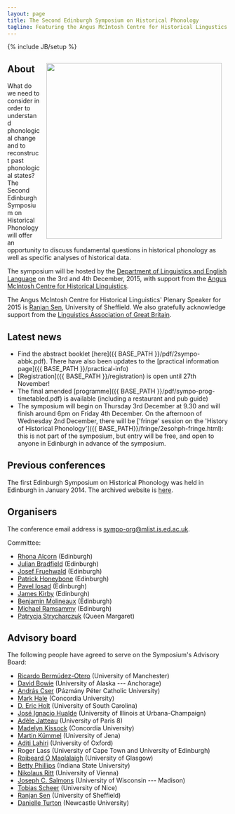 ```yaml
---
layout: page
title: The Second Edinburgh Symposium on Historical Phonology
tagline: Featuring the Angus McIntosh Centre for Historical Lingustics plenary speaker
---
```

{% include JB/setup %}

<img src="{{ BASE_PATH }}/img/edinburgh.jpg" style="float: right; padding: 15px;" width="400px">

## About ##

What do we need to consider in order to understand phonological change and to reconstruct past phonological states? The Second Edinburgh Symposium on Historical Phonology will offer an opportunity to discuss fundamental questions in historical phonology as well as specific analyses of historical data.

The symposium will be hosted by the [Department of Linguistics and English Language](http://www.lel.ed.ac.uk) on the 3rd and 4th December, 2015, with support from the [Angus McIntosh Centre for Historical Linguistics](http://www.ppls.ed.ac.uk/lel/groups/angus-mcintosh-centre-for-historical-linguistics).

The Angus McIntosh Centre for Historical Linguistics' Plenary Speaker for 2015 is [Ranjan Sen](https://www.shef.ac.uk/english/people/sen), University of Sheffield. We also gratefully acknowledge support from the [Linguistics Association of Great Britain](http://www.lagb.org.uk).

## Latest news ##

* Find the abstract booklet [here]({{ BASE_PATH }}/pdf/2sympo-abbk.pdf). There have also been updates to the [practical information page]({{ BASE_PATH }}/practical-info)
* [Registration]({{ BASE_PATH }}/registration) is open until 27th November!
* The final amended [programme]({{ BASE_PATH }}/pdf/sympo-prog-timetabled.pdf) is available (including a restaurant and pub guide)
* The symposium will begin on Thursday 3rd December at 9.30 and will finish around 6pm on Friday 4th December. On the afternoon of Wednesday 2nd December, there will be ['fringe' session on the 'History of Historical Phonology']({{ BASE_PATH}}/fringe/2esohph-fringe.html): this is not part of the symposium, but entry will be free, and open to anyone in Edinburgh in advance of the symposium.

## Previous conferences ##

The first Edinburgh Symposium on Historical Phonology was held in Edinburgh in January 2014. The archived website is [here](archive/symposium2014).

## Organisers ##

The conference email address is <sympo-org@mlist.is.ed.ac.uk>.

Committee:

* [Rhona Alcorn](http://edin.ac/1bnrXVY) (Edinburgh)
* [Julian Bradfield](http://homepages.inf.ed.ac.uk/jcb) (Edinburgh)
* [Josef Fruehwald](http://jofrhwld.github.io) (Edinburgh)
* [Patrick Honeybone](http://www.lel.ed.ac.uk/homes/patrick) (Edinburgh)
* [Pavel Iosad](http://anghyflawn.github.io) (Edinburgh)
* [James Kirby](http://www.lel.ed.ac.uk/~jkirby/) (Edinburgh)
* [Benjamin Molineaux](http://users.ox.ac.uk/~shil2972/Academic_Interests.html) (Edinburgh)
* [Michael Ramsammy](http://www.lel.ed.ac.uk/people/michael-ramsammy) (Edinburgh)
* [Patrycja Strycharczuk](https://sites.google.com/a/qmu.ac.uk/pstrycharczuk/) (Queen Margaret)

## Advisory board ##

The following people have agreed to serve on the Symposium's Advisory Board:

* [Ricardo Bermúdez-Otero](http://www.bermudez-otero.com) (University of Manchester)
* [David Bowie](http://www.uaa.alaska.edu/english/faculty-staff/david-bowie.cfm) (University of Alaska --- Anchorage)
* [András Cser](https://btk.ppke.hu/en/information-on-studies/departments/institute-of-english-and-american-studies/faculty/faculty/andras-cser) (Pázmány Péter Catholic University)
* [Mark Hale](https://www.concordia.ca/artsci/cmll/faculty.html?fpid=mark-hale) (Concordia University)
* [D. Eric Holt](http://artsandsciences.sc.edu/dllc/Spanish/faculty/facdocs/holt.html) (University of South Carolina)
* [José Ignacio Hualde](http://www.linguistics.illinois.edu/people/jihualde) (University of Illinois at Urbana-Champaign)
* [Adèle Jatteau](http://www.sfl.cnrs.fr/adele-jatteau) (University of Paris 8)
* [Madelyn Kissock](http://modlang-phonetica.concordia.ca/) (Concordia University)
* [Martin Kümmel](http://www.indogermanistik.uni-jena.de/index.php?auswahl=196&ident=LE) (University of Jena)
* [Aditi Lahiri](http://www.ling-phil.ox.ac.uk/lahiri) (University of Oxford)
* Roger Lass (University of Cape Town and University of Edinburgh)
* [Roibeard Ó Maolalaigh](http://www.gla.ac.uk/schools/humanities/staff/roibeardomaolalaigh/) (University of Glasgow)
* [Betty Phillips](http://www.indstate.edu/lll/faculty_staff/phillips_betty.htm) (Indiana State University)
* [Nikolaus Ritt](https://anglistik.univie.ac.at/home/staff-members/ritt/) (University of Vienna)
* [Joseph C. Salmons](http://www.joseph-salmons.net) (University of Wisconsin --- Madison)
* [Tobias Scheer](http://sites.unice.fr/scheer) (University of Nice)
* [Ranjan Sen](https://www.shef.ac.uk/english/people/sen) (University of Sheffield)
* [Danielle Turton](http://www.staff.ncl.ac.uk/danielle.turton) (Newcastle University)
